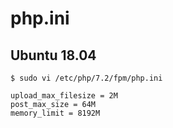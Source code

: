 # php.ini

## Ubuntu 18.04

```console
$ sudo vi /etc/php/7.2/fpm/php.ini

upload_max_filesize = 2M
post_max_size = 64M
memory_limit = 8192M
```
